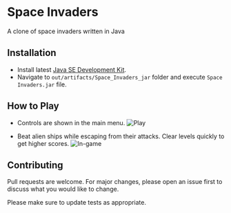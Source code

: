 
# Space Invaders

A clone of space invaders written in Java

## Installation
- Install latest [Java SE Development Kit](https://www.oracle.com/java/technologies/downloads/).
- Navigate to `out/artifacts/Space_Invaders_jar` folder and execute `Space Invaders.jar` file.

## How to Play
- Controls are shown in the main menu.
![Play](https://i.ibb.co/ysFCS0D/play.png)

- Beat alien ships while escaping from their attacks. Clear levels quickly to get higher scores.
![In-game](https://i.ibb.co/4ZfL0rk/in.png)

## Contributing
Pull requests are welcome. For major changes, please open an issue first to discuss what you would like to change.

Please make sure to update tests as appropriate.
